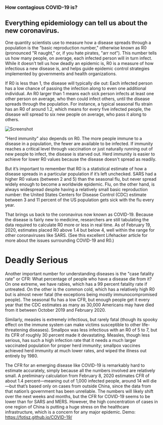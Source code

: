 ### How contagious COVID-19 is? 
## Everything epidemiology can tell us about the new coronavirus.

One quantity scientists use to measure how a disease spreads through a population is the "basic reproduction number," otherwise known as R0 (pronounced "R naught," or, if you hate pirates, "arr not"). This number tells us how many people, on average, each infected person will in turn infect. While it doesn't tell us how deadly an epidemic is, R0 is a measure of how infectious a new disease is, and helps guide epidemic control strategies implemented by governments and health organizations.

If R0 is less than 1, the disease will typically die out: Each infected person has a low chance of passing the infection along to even one additional individual. An R0 larger than 1 means each sick person infects at least one other person on average, who then could infect others, until the disease spreads through the population. For instance, a typical seasonal flu strain has an R0 of around 1.2, which means for every five infected people, the disease will spread to six new people on average, who pass it along to others.

![Screenshot](https://www.popsci.com/resizer/GJLhcD1ETwXpVOueYDgcno1OCW0=/1293x1617/arc-anglerfish-arc2-prod-bonnier.s3.amazonaws.com/public/NRL256NEPBEHTFM6XJ7YTPEGUM.png)

"Herd immunity" also depends on R0. The more people immune to a disease in a population, the fewer are available to be infected. If immunity reaches a critical level through vaccination or just naturally running out of new people to infect, the disease is starved out. Herd immunity is easier to achieve for lower R0 values because the disease doesn't spread as readily.

But it’s important to remember that R0 is a statistical estimate of how a disease spreads in a particular population if it’s left unchecked. SARS had a higher R0 values (between 2 and 5) than the seasonal flu, but never spread widely enough to become a worldwide epidemic. Flu, on the other hand, is always widespread despite having a relatively small basic reproduction number: the United States Centers for Disease Control (CDC) estimate between 3 and 11 percent of the US population gets sick with the flu every year.

That brings us back to the coronavirus now known as COVID-19. Because the disease is fairly new to medicine, researchers are still tabulating the data required to calculate R0 more or less in real time. As of February 19, 2020, estimates placed R0 above 1.4 but below 4, well within the range for other coronaviruses like SARS. (See this excellent Lifehacker article for more about the issues surrounding COVID-19 and R0.)

# Deadly Serious

Another important number for understanding diseases is the "case fatality rate" or CFR: What percentage of people who have a disease die from it? On one extreme, we have rabies, which has a 99 percent fatality rate if untreated. On the other is the common cold, which has a relatively high R0 but is almost never fatal (the exceptions being mostly immunocompromised people). The seasonal flu has a low CFR, but enough people get it every year that the CDC estimates as many as 30,000 Americans may have died from it between October 2019 and February 2020.

Similarly, measles is extremely infectious, but rarely fatal (though its spooky effect on the immune system can make victims susceptible to other life-threatening diseases). Smallpox was less infectious with an R0 of 5 to 7, but its CFR of roughly 30 percent made it devastating. Measles, though less serious, has such a high infection rate that it needs a much larger vaccinated population for proper herd immunity; smallpox vaccines achieved herd immunity at much lower rates, and wiped the illness out entirely by 1980.

The CFR for an emerging disease like COVID-19 is remarkably hard to estimate accurately, simply because all the numbers involved are relatively small. A preliminary calculation from February 8, 2020 estimates CFR of about 1.4 percent—meaning out of 1,000 infected people, around 14 will die—but that’s based only on cases from outside China, since the data from that nation’s government has been unreliable. The numbers will likely shift over the next weeks and months, but the CFR for COVID-19 seems to be lower than for SARS and MERS. However, the high concentration of cases in one region of China is putting a huge stress on the healthcare infrastructure, which is a concern for any major epidemic.
Demo: https://fotisz.github.io/COVID-19/
